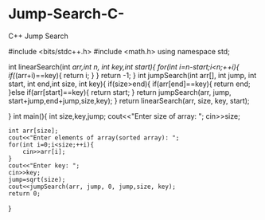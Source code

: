 # Jump-Search-C-
C++ Jump Search

#include <bits/stdc++.h>
#include <math.h>
using namespace std;

int linearSearch(int *arr,int n, int key,int start){
    for(int i=n-start;i<n;++i){
        if(*(arr+i)==key){
            return i;
        }
    }
    return -1;
}
int jumpSearch(int arr[], int jump, int start, int end,int size, int key){
    if(size>end){
        if(arr[end]==key){
            return end;
        }else if(arr[start]==key){
            return start;
        }
        return jumpSearch(arr, jump, start+jump,end+jump,size,key);
    }
    return linearSearch(arr, size, key, start);
    
}
int main(){
    int size,key,jump;
    cout<<"Enter size of array: ";
    cin>>size;
    
    int arr[size];
    cout<<"Enter elements of array(sorted array): ";
    for(int i=0;i<size;++i){
        cin>>arr[i];
    }
    cout<<"Enter key: ";
    cin>>key;
    jump=sqrt(size);
    cout<<jumpSearch(arr, jump, 0, jump,size, key);
    return 0;
}
